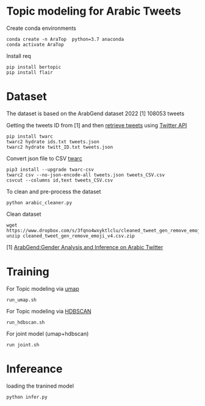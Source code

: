 # Topic modeling for Arabic Tweets


Create conda  environments

```
conda create -n AraTop  python=3.7 anaconda 
conda activate AraTop   
``` 


Install req 
```
pip install bertopic 
pip install flair  
``` 

# Dataset 
The dataset is based on the ArabGend dataset 2022 [1] 108053 tweets 

Getting the tweets ID from [1] and then [retrieve tweets](https://twittercommunity.com/t/arabic-tweets-in-unicode/159595/2) using [Twitter API](https://developer.twitter.com/en/docs/twitter-api/getting-started/getting-access-to-the-twitter-api) 

```
pip install twarc
twarc2 hydrate ids.txt tweets.json
twarc2 hydrate twitt_ID.txt tweets.json
``` 

Convert json file to CSV [twarc](https://github.com/DocNow/twarc-csv)

```
pip3 install --upgrade twarc-csv
twarc2 csv --no-json-encode-all tweets.json tweets_CSV.csv
csvcut --columns id,text tweets_CSV.csv
```

To clean and pre-process the dataset 

```
python arabic_cleaner.py
```

Clean dataset 
``` 
wget https://www.dropbox.com/s/3fqno4wxyktlclu/cleaned_tweet_gen_remove_emoji_v4.csv.zip 
unzip cleaned_tweet_gen_remove_emoji_v4.csv.zip
```

[1] [ArabGend:Gender Analysis and Inference on Arabic Twitter](https://aclanthology.org/2022.wnut-1.14.pdf)



# Training

For Topic modeling via [umap](https://umap-learn.readthedocs.io/en/latest/basic_usage.html)

```
run_umap.sh
```

For Topic modeling via [HDBSCAN](https://hdbscan.readthedocs.io/en/latest/how_hdbscan_works.html)

```
run_hdbscan.sh
``` 

For joint model (umap+hdbscan)

```
run joint.sh 
```

# Infereance 

loading the tranined model 

```
python infer.py
``` 


